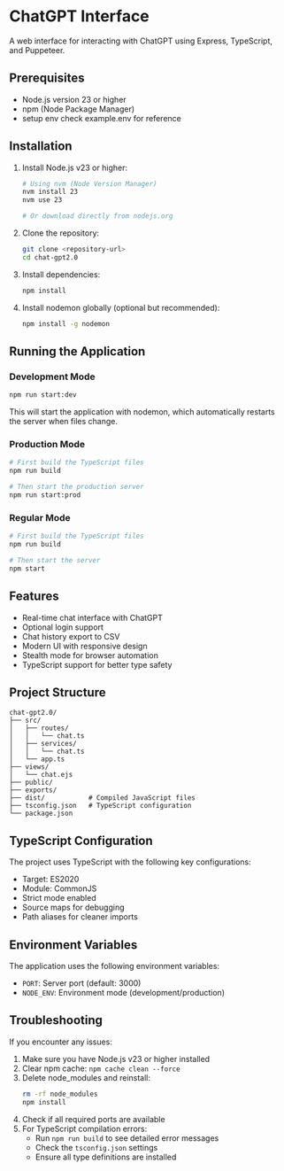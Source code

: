 # ChatGPT Interface

A web interface for interacting with ChatGPT using Express, TypeScript, and Puppeteer.

## Prerequisites

- Node.js version 23 or higher
- npm (Node Package Manager)
- setup env check example.env for reference

## Installation

1. Install Node.js v23 or higher:
   ```bash
   # Using nvm (Node Version Manager)
   nvm install 23
   nvm use 23
   
   # Or download directly from nodejs.org
   ```

2. Clone the repository:
   ```bash
   git clone <repository-url>
   cd chat-gpt2.0
   ```

3. Install dependencies:
   ```bash
   npm install
   ```

4. Install nodemon globally (optional but recommended):
   ```bash
   npm install -g nodemon
   ```

## Running the Application

### Development Mode
```bash
npm run start:dev
```
This will start the application with nodemon, which automatically restarts the server when files change.

### Production Mode
```bash
# First build the TypeScript files
npm run build

# Then start the production server
npm run start:prod
```

### Regular Mode
```bash
# First build the TypeScript files
npm run build

# Then start the server
npm start
```

## Features

- Real-time chat interface with ChatGPT
- Optional login support
- Chat history export to CSV
- Modern UI with responsive design
- Stealth mode for browser automation
- TypeScript support for better type safety

## Project Structure

```
chat-gpt2.0/
├── src/
│   ├── routes/
│   │   └── chat.ts
│   ├── services/
│   │   └── chat.ts
│   └── app.ts
├── views/
│   └── chat.ejs
├── public/
├── exports/
├── dist/           # Compiled JavaScript files
├── tsconfig.json   # TypeScript configuration
└── package.json
```

## TypeScript Configuration

The project uses TypeScript with the following key configurations:
- Target: ES2020
- Module: CommonJS
- Strict mode enabled
- Source maps for debugging
- Path aliases for cleaner imports

## Environment Variables

The application uses the following environment variables:
- `PORT`: Server port (default: 3000)
- `NODE_ENV`: Environment mode (development/production)

## Troubleshooting

If you encounter any issues:

1. Make sure you have Node.js v23 or higher installed
2. Clear npm cache: `npm cache clean --force`
3. Delete node_modules and reinstall: 
   ```bash
   rm -rf node_modules
   npm install
   ```
4. Check if all required ports are available
5. For TypeScript compilation errors:
   - Run `npm run build` to see detailed error messages
   - Check the `tsconfig.json` settings
   - Ensure all type definitions are installed
